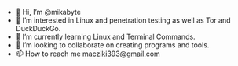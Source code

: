 - 👋 Hi, I’m @mikabyte
- 👀 I’m interested in Linux and penetration testing as well as Tor and DuckDuckGo.
- 🌱 I’m currently learning Linux and Terminal Commands.
- 💞️ I’m looking to collaborate on creating programs and tools.
- 📫 How to reach me macziki393@gmail.com

<!---
mikabyte/mikabyte is a ✨ special ✨ repository because its `README.md` (this file) appears on your GitHub profile.
You can click the Preview link to take a look at your changes.
--->
